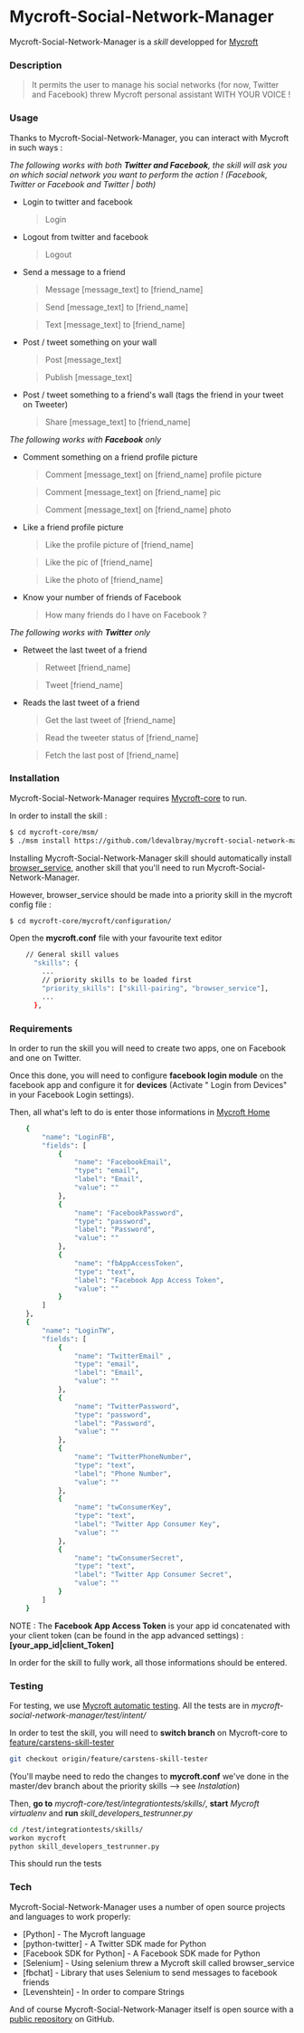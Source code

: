 # Mycroft-Social-Network-Manager
Mycroft-Social-Network-Manager is a *skill* developped for [Mycroft][mycroftwebsite]

### Description

> It permits the user to manage his social networks
> (for now, Twitter and Facebook)
> threw Mycroft personal assistant
> WITH YOUR VOICE !

### Usage

Thanks to Mycroft-Social-Network-Manager, you can interact with Mycroft in such ways :

*The following works with both **Twitter and Facebook**, the skill will ask you on which social network you want to perform the action ! (Facebook, Twitter or Facebook and Twitter | both)*

* Login to twitter and facebook
    >Login
* Logout from twitter and facebook
    >Logout
* Send a message to a friend
    >Message [message_text] to [friend_name]

    >Send [message_text] to [friend_name]
    
    >Text [message_text] to [friend_name]
* Post / tweet something on your wall
    >Post [message_text] 

    >Publish [message_text] 
* Post / tweet something to a friend's wall (tags the friend in your tweet on Tweeter)
    >Share [message_text] to [friend_name]

*The following works with **Facebook** only*

* Comment something on a friend profile picture
    >Comment [message_text] on [friend_name] profile picture

    >Comment [message_text] on [friend_name] pic
    
    >Comment [message_text] on [friend_name] photo

* Like a friend profile picture
    >Like the profile picture of [friend_name]

    >Like the pic of [friend_name]
    
    >Like the photo of [friend_name]

* Know your number of friends of Facebook
    >How many friends do I have on Facebook ?

*The following works with **Twitter** only*

* Retweet the last tweet of a friend
    >Retweet [friend_name] 

    >Tweet [friend_name] 

* Reads the last tweet of a friend
    >Get the last tweet of [friend_name]

    >Read the tweeter status of [friend_name]
    
    >Fetch the last post of [friend_name]


### Installation

Mycroft-Social-Network-Manager requires [Mycroft-core](https://mycroft.ai/get-started/) to run.

In order to install the skill :

```sh
$ cd mycroft-core/msm/
$ ./msm install https://github.com/ldevalbray/mycroft-social-network-manager
```

Installing Mycroft-Social-Network-Manager skill should automatically install [browser_service](https://github.com/JarbasAl/browser_service), another skill that you'll need to run Mycroft-Social-Network-Manager. 

However, browser_service should be made into a priority skill in the mycroft config file :

```sh
$ cd mycroft-core/mycroft/configuration/
```

Open the **mycroft.conf** file with your favourite text editor

```sh
    // General skill values
      "skills": {
        ...
        // priority skills to be loaded first
        "priority_skills": ["skill-pairing", "browser_service"],
        ...
      },
```

### Requirements

In order to run the skill you will need to create two apps, one on Facebook and one on Twitter.

Once this done, you will need to configure **facebook login module** on the facebook app and configure it for **devices** (Activate "
Login from Devices" in your Facebook Login settings).

Then, all what's left to do is enter those informations in [Mycroft Home](https://home.mycroft.ai/)

```sh
    {
        "name": "LoginFB",
        "fields": [
            {
                "name": "FacebookEmail",
                "type": "email",
                "label": "Email",
                "value": ""
            },
            {
                "name": "FacebookPassword",
                "type": "password",
                "label": "Password",
                "value": ""
            },
            {
                "name": "fbAppAccessToken",
                "type": "text",
                "label": "Facebook App Access Token",
                "value": ""
            }
        ]
    },
    {
        "name": "LoginTW",
        "fields": [
            {
                "name": "TwitterEmail" ,
                "type": "email",
                "label": "Email",
                "value": ""
            },
            {
                "name": "TwitterPassword",
                "type": "password",
                "label": "Password",
                "value": ""
            },
            {
                "name": "TwitterPhoneNumber",
                "type": "text",
                "label": "Phone Number",
                "value": ""
            },
            {
                "name": "twConsumerKey",
                "type": "text",
                "label": "Twitter App Consumer Key",
                "value": ""
            },
            {
                "name": "twConsumerSecret",
                "type": "text",
                "label": "Twitter App Consumer Secret",
                "value": ""
            }
        ]
    }

```

NOTE : The **Facebook App Access Token** is your app id concatenated with your client token (can be found in the app advanced settings) : **[your_app_id|client_Token]**

In order for the skill to fully work, all those informations should be entered.

### Testing

For testing, we use [Mycroft automatic testing](https://mycroft.ai/documentation/skills/automatic-testing/).
All the tests are in *mycroft-social-network-manager/test/intent/*

In order to test the skill, you will need to **switch branch** on Mycroft-core to [feature/carstens-skill-tester](https://github.com/MycroftAI/mycroft-core/tree/feature/carstens-skill-tester)

```sh
git checkout origin/feature/carstens-skill-tester
```

(You'll maybe need to redo the changes to **mycroft.conf** we've done in the master/dev branch about the priority skills --> see *Instalation*)

Then, **go to** *mycroft-core/test/integrationtests/skills/*, **start** *Mycroft virtualenv* and **run** *skill_developers_testrunner.py*

```sh
cd /test/integrationtests/skills/
workon mycroft
python skill_developers_testrunner.py
```

This should run the tests

### Tech

Mycroft-Social-Network-Manager uses a number of open source projects and languages to work properly:

* [Python] - The Mycroft language
* [python-twitter] - A Twitter SDK made for Python
* [Facebook SDK for Python] -  A Facebook SDK made for Python
* [Selenium] - Using selenium threw a Mycroft skill called browser_service
* [fbchat] - Library that uses Selenium to send messages to facebook friends
* [Levenshtein] - In order to compare Strings

And of course Mycroft-Social-Network-Manager itself is open source with a [public repository][public-repo] on GitHub.



   [mycroftwebsite]: <https://mycroft.ai/>
   [public-repo]:<https://github.com/ldevalbray/mycroft-social-network-manager>
